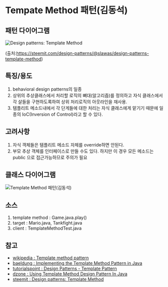 # Tempate Method 패턴(김동석)

## 패턴 다이어그램

![Design patterns: Template Method](https://steemitimages.com/DQmRbBeqNZykcGGhvat7hHyfZhqFu3ypgGm19L6FkuvbFCG/templatemethod.png "Design patterns: Template Method")

(출처:https://steemit.com/design-patterns/@slawas/design-patterns-template-method)

## 특징/용도
1. behavioral design patterns의 일종
1. 상위의 추상클래스에서 처리할 로직의 뼈대(알고리즘)를 정의하고 자식 클래스에서 각 살들을 구현하도록하여 상위 처리로직의 아웃라인을 재사용.
1. 템플리트 메소드내에서 각 단게들에 대한 처리는 자식 클래스에게 맡기기 때문에 일종의 IoC(Inversion of Control)라고 할 수 있다.

## 

## 고려사항

1. 자식 객체들은 템플리트 메소드 자체를 override하면 안된다.
1. 부모 추상 객체를 인터페이스로 만들 수도 있다. 하지만 이 경우 모든 메소드는 public 으로 접근가능하므로 주의가 필요 

## 클래스 다이어그램

![Template Method 패턴(김동석)](https://www.plantuml.com/plantuml/png/hL9DIyD043sxls8eIDD3cdiLwK6mbq31_e5DTfgitKtAxgHGFq2XDmNnAAXdZmfU_4ir_GzkqrgK1l7WddRdpRptPcQxbhYXGYiOe1uhJWWXKfeBMDmyBsPltlpzykFslfmzjXXBfK1mQJG5ZJf2Ot-6bdMMCPAay0zyANA11bAYiUq4GI8fBQ9sdEiWKWKAEv8wEE4JVeXM9bcV4w79B1lckRj0-NHNpbxBwuVvonNi2gVaDQRkjCEmBKGJchrUH-k6iyruPCdmc21Mt5euuXhXZEsCYqZ968x9o2m1PtRgjTZE9daTbvaaoPKyHQ-rjmrNy-jNjJKePk8Bks1i9Hzo8_EbVhr0BUylT0EUZOOoIUaVATUhMsrkWBRYdkHI06r1RcQki9hf_hdlhzhxzjxuOwo6r_SFgdqmrdLEt3_y1000 "Template Method 패턴(김동석)")

## 소스
1. template method : Game.java.play()
1. target : Mario.java, Tankfight.java 
1. client : TemplateMethodTest.java

## 참고

* [wikipedia : Template method pattern](https://en.wikipedia.org/wiki/Template_method_pattern)
* [baeldung : Implementing the Template Method Pattern in Java](https://www.baeldung.com/java-template-method-pattern)
* [tutorialspoint : Design Patterns - Template Pattern](https://www.tutorialspoint.com/design_pattern/template_pattern.htm)
* [dzone : Using Template Method Design Pattern In Java](https://dzone.com/articles/using-template-method-design-pattern-in-java)
* [steemit : Design patterns: Template Method](https://steemit.com/design-patterns/@slawas/design-patterns-template-method)
